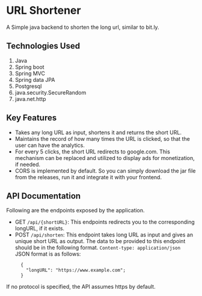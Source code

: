 # URL Shortener
A Simple java backend to shorten the long url, similar to bit.ly.

## Technologies Used
1. Java
2. Spring boot
3. Spring MVC
4. Spring data JPA
5. Postgresql
6. java.security.SecureRandom
7. java.net.http
## Key Features
<ul>
  <li>
    Takes any long URL as input, shortens it and returns the short URL.
  </li>
  <li>
    Maintains the record of how many times the URL is clicked, so that the user can have the analytics.
  </li>
  <li>
    For every 5 clicks, the short URL redirects to google.com. This mechanism can be replaced and utilized to display ads for monetization, if needed.
  </li>
  <li>
    CORS is implemented by default. So you can simply download the jar file from the releases, run it and integrate it with your frontend.
  </li>
</ul>

## API Documentation
Following are the endpoints exposed by the application.
<ul>
  <li>
    GET <code>/api/{shortURL}</code>: This endpoints redirects you to the corresponding longURL, if it exists.
  </li>
  <li>
    POST <code>/api/shorten</code>: This endpoint takes long URL as input and gives an unique short URL as output. The data to be provided to this endpoint should be in the following format.
    <code>Content-type: application/json</code>
    JSON format is as follows:
    
      {
        "longURL": "https://www.example.com";
      }

  </li>
</ul>
If no protocol is specified, the API assumes https by default.
